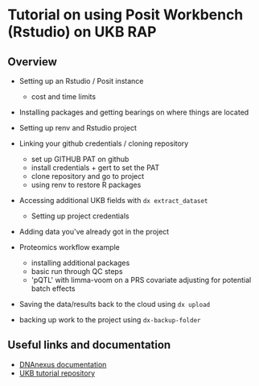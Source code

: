 # Tutorial on using Posit Workbench (Rstudio) on UKB RAP

## Overview
- Setting up an Rstudio / Posit instance
    - cost and time limits
- Installing packages and getting bearings on where things are located
- Setting up renv and Rstudio project
- Linking your github credentials / cloning repository
  - set up GITHUB PAT on github
  - install credentials + gert to set the PAT
  - clone repository and go to project
  - using renv to restore R packages

- Accessing additional UKB fields with `dx extract_dataset`
  - Setting up project credentials
- Adding data you've already got in the project
- Proteomics workflow example
    - installing additional packages
    - basic run through QC steps 
    - 'pQTL' with limma-voom on a PRS covariate adjusting for potential batch effects

- Saving the data/results back to the cloud using `dx upload`
- backing up work to the project using `dx-backup-folder`

## Useful links and documentation

* [DNAnexus documentation](https://dnanexus.gitbook.io/uk-biobank-rap/working-on-the-research-analysis-platform/running-analysis-jobs/rstudio)
* [UKB tutorial repository](https://statics.teams.cdn.office.net/evergreen-assets/safelinks/1/atp-safelinks.html)
